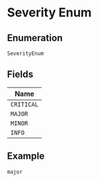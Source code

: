 
# Severity Enum

## Enumeration

`SeverityEnum`

## Fields

| Name |
|  --- |
| `CRITICAL` |
| `MAJOR` |
| `MINOR` |
| `INFO` |

## Example

```
major
```

